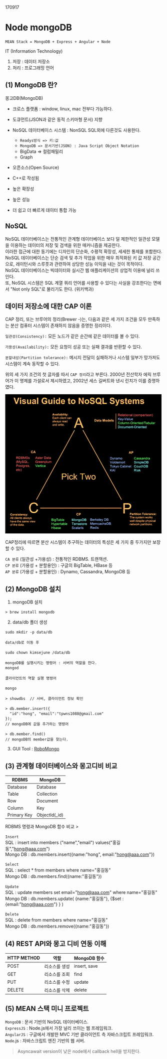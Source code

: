 170917

# Node mongoDB

`MEAN Stack = MongoDB + Express + Angular + Node`

IT (Information Technology) 
1. 저장 : 데이터 저장소
2. 처리 : 프로그래밍 언어


## (1) MongoDB 란?

몽고DB(MongoDB)  
  - 크로스 플랫폼 : window, linux, mac 전부다 가능하다.
  - 도큐먼트(JSON과 같은 동적 스키마형 문서) 지향  
  - NoSQL 데이터베이스 시스템 : NonSQL SQL외에 다른것도 사용한다.
    - `Readys방식 => 키:값`
    - `MongoDB => 문서기반(JSON) : Java Script Object Notation`
    - BigData => 컬럼패밀리 
    - Graph

  - 오픈소스(Open Source)  
  - C++로 작성됨  
  - 높은 확장성  
  - 높은 성능  
  - 더 쉽고 더 빠르게 데이터 통합 가능  

## NoSQL  

NoSQL 데이터베이스는 전통적인 관계형 데이터베이스 보다 덜 제한적인 일관성 모델을 이용하는 데이터의 저장 및 검색을 위한 매커니즘을 제공한다.  
이러한 접근에 대한 동기에는 디자인의 단순화, 수평적 확장성, 세세한 통제를 포함한다.  
NoSQL 데이터베이스는 단순 검색 및 추가 작업을 위한 매우 최적화된 키 값 저장 공간으로, 레이턴시와 스루풋과 관련하여 상당한 성능 이익을 내는 것이 목적이다.   
NoSQL 데이터베이스는 빅데이터와 실시간 웹 애플리케이션의 상업적 이용에 널리 쓰인다.  
또, NoSQL 시스템은 SQL 계열 쿼리 언어를 사용할 수 있다는 사실을 강조한다는 면에서 "Not only SQL"로 불리기도 한다. (위키백과)

## 데이터 저장소에 대한 CAP 이론  

CAP 정리, 또는 브루어의 정리(Brewer -)는, 다음과 같은 세 가지 조건을 모두 만족하는 분산 컴퓨터 시스템이 존재하지 않음을 증명한 정리이다.  

`일관성(Consistency):` 모든 노드가 같은 순간에 같은 데이터를 볼 수 있다.  

`가용성(Availability):` 모든 요청이 성공 또는 실패 결과를 반환할 수 있다.  

`분할내성(Partition tolerance):` 메시지 전달이 실패하거나 시스템 일부가 망가져도 시스템이 계속 동작할 수 있다.  

위의 세 가지 조건의 첫 글자를 따서 `CAP 정리`라고 부른다.
2000년 전산학자 에릭 브루어가 이 명제를 가설로서 제시하였고, 2002년 세스 길버트와 낸시 린치가 이를 증명하였다.  


![cap](../images/nosql_cap.png)

CAP정리에 따르면 분산 시스템이 추구하는 데이터의 특성은 세 가지 중 두가지만 보장할 수 있다.  

`CA 분류` (일관성 +가용성) : 전통적인 RDBMS. 트랜잭션.  
`CP 분류` (가용성 + 분할용인) :  구글의 BigTable, HBase 등  
`AP 분류` (가용성 + 분할용인) : Dynamo, Cassandra, MongoDB 등  

## (2) MongoDB 설치

1. mongoDB 설치
```
> brew install mongodb
```

2. data/db 폴더 생성
```
sudo mkdir -p data/db

data/db로 이동 후

sudo chown kimsejune /data/db

mongoDB를 실행시키는 명령어 : 서버의 역할을 한다.
mongod 

클라이언트의 역할 실행 명령어 

mongo 

> showdbs  // 서버, 클라이언트 정보 확인

> db.member.insert({
  "id":"hong", "email":"tpwns1088@gmail.com"
});
// mongoDB에 값을 추가하는 명령어 

> db.member.find()
// mongoDB의 member값을 찾는다.
``` 

3. GUI Tool : [RoboMongo](https://robomongo.org/download)  




## (3) 관계형 데이터베이스와 몽고디비 비교  

| RDBMS         | MongoDB       |
| --------------| ------------- |
| Database      | Database      |
| Table         | Collection    |
| Row           | Document      |
| Column        | Key           |
| Primary Key   | ObjectId(_id) |


RDBMS 명령과 MongoDB 함수 비교 >

`Insert`  
SQL          : insert into members ("name","email") values("홍길동","hong@aaa.com")  
Mongo DB     : db.members.insert({name:"hong", email:"hong@aaa.com"})  


`Select`  
SQL          : select * from members where name="홍길동"  
Mongo DB     : db.members.find({name:"홍길동"})  


`Update`  
SQL          : update members set email="hong@aaa.com" where name="홍길동"  
Mongo DB     : db.members.update( {name:"홍길동"}, {$set :{email:"hong@aaa.com"} } )  


`Delete`  
SQL          : delete from members where name="홍길동"  
Mongo DB     : db.members.remove({name:"홍길동"})  

## (4) REST API와 몽고 디비 연동 이해

| HTTP METHOD   | 역할           |  MongoDB 함수  |
| --------------| ------------- | ------------- |
| POST          | 리소스를 생성    | insert, save  |
| GET           | 리소스를 조회    | find          |
| PUT           | 리소스를 수정    | update        |
| DELETE        | 리소스를 삭제    | delete        |

## (5) MEAN 스택 미니 프로젝트

  
`MongoDB` : 문서 기반의 NoSQL 데이터베이스.  
`ExpressJS` : Node.js에서 가장 널리 쓰이는 웹 프레임워크.  
`AngularJS` : 구글에서 개발한 MVC 기반 클라이언트 측 자바스크립트 프레임워크.  
`Node`.js : 자바스크립트 엔진 기반의 웹 서버.  

> Asyncawait version이 낮은 node에서 callback hell을 방지한다.


